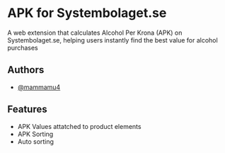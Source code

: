 # APK for Systembolaget.se

A web extension that calculates Alcohol Per Krona (APK) on Systembolaget.se, helping users instantly find the best value for alcohol purchases

## Authors

- [@mammamu4](https://www.github.com/mammamu4)

## Features

- APK Values attatched to product elements
- APK Sorting
- Auto sorting
